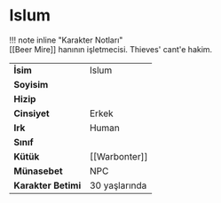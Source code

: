 # Islum   
  
  
!!! note inline "Karakter Notları"  
	[[Beer Mire]] hanının işletmecisi. Thieves' cant'e hakim.  
  
  
<table><tr><td><b>İsim</b></td><td>Islum</td></tr>  
<tr><td><b>Soyisim</b></td><td></td></tr>  
<tr><td><b>Hizip</b></td><td></td></tr>  
<tr><td><b>Cinsiyet</b></td><td>Erkek</td></tr>  
<tr><td><b>Irk</b></td><td>Human</td></tr>  
<tr><td><b>Sınıf</b></td><td></td></tr>  
<tr><td><b>Kütük</b></td><td>[[Warbonter]]</td></tr>  
<tr><td><b>Münasebet</b></td><td>NPC</td></tr>  
<tr><td><b>Karakter Betimi</b></td><td>30 yaşlarında</td></tr>  
</table>